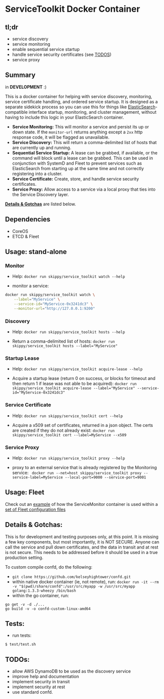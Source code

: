ServiceToolkit Docker Container
=========


tl;dr
-----

* service discovery
* service monitoring
* enable sequential service startup
* handle service security certificates (see [TODOS](#todos))
* service proxy


Summary
-------

in **DEVELOPMENT** :)

This is a docker container for helping with service discovery, monitoring, service certificate handling, and ordered service startup.  It is designed as a separate sidekick process so you can use this for things like [ElasticSearch](https://github.com/skippy/docker-repo/tree/master/elasticsearch)-compatible interface startup, monitoring, and cluster management, without having to include this logic in your ElasticSearch container.

* **Service Monitoring:**  This will monitor a service and persist its up or down state.  If the `monitor-url` returns anything except a `2xx` http response code, it will be flagged as unavailable.  
* **Service Discovery:** This will return a comma-delimited list of hosts that are currently up and running.
* **Sequential Service Startup:** A lease can be grabbed, if available, or the command will block until a lease can be grabbed.  This can be used in conjunction with SystemD and Fleet to prevent services such as ElasticSearch from starting up at the same time and not correctly registering into a cluster.
* **Service Certificate:** Create, store, and handle service security certificates.
* **Service Proxy:** Allow access to a service via a local proxy that ties into the Service Discovery layer.


**[Details & Gotchas](#details)** are listed below.


Dependencies
-------

* CoreOS
* ETCD & Fleet


Usage: stand-alone
-------------------------

### Monitor
* Help: `docker run skippy/service_toolkit watch --help`

* monitor a service:

```bash
docker run skippy/service_toolkit watch \
	--label="MyService" \
	--service-id="MyService-0x3241dc3" \
	--monitor-url="http://127.0.0.1:9200"
```


### Discovery
* Help: `docker run skippy/service_toolkit hosts --help`

* Return a comma-delimited list of hosts: `docker run skippy/service_toolkit hosts --label="MyService"`


### Startup Lease
* Help: `docker run skippy/service_toolkit acquire-lease --help`

* Acquire a startup lease (return 0 on success, or blocks for timeout and then return 1 if lease was not able to be acquired):
`docker run skippy/service_toolkit acquire-lease --label="MyService" --service-id="MyService-0x3241dc3"`


### Service Certificate
* Help: `docker run skippy/service_toolkit cert --help`

* Acquire a x509 set of certificates, returned in a json object.  The certs are created if they do not already exist:
`docker run skippy/service_toolkit cert --label=MyService --x509`


### Service Proxy
* Help: `docker run skippy/service_toolkit proxy --help`

* proxy to an external service that is already registered by the Monitoring service:
`
docker run --net=host skippy/service_toolkit proxy --service-label=MyService --local-port=9000 --service-port=9001`


Usage: Fleet
-------------------------
Check out an [example](https://github.com/skippy/docker-repo/tree/master/elasticsearch) of how the ServiceMonitor container is used within a [set of Fleet configuration files](https://github.com/skippy/docker-repo/blob/master/elasticsearch/fleet/)


<a name="details"></a>
Details & Gotchas:
-------------------------
This is for development and testing purposes only, at this point.  It is missing a few key components, but most importantly, it is NOT SECURE.  Anyone can call the service and pull down certificates, and the data in transit and at rest is not secure.  This needs to be addressed before it should be used in a true production setting.

To custom compile confd, do the following:
* `git clone https://github.com/kelseyhightower/confd.git`
* within native docker container (ie, not remote), run: `docker run -it --rm -v "$(pwd)/share/confd":/usr/src/myapp -w /usr/src/myapp golang:1.3.3-wheezy /bin/bash`
* within the go container, run:
```
go get -v -d ./...
go build -v -o confd-custom-linux-amd64
```

Tests:
-------------------------

* run tests: 

`$ test/test.sh`


<a name="todos"></a>
TODOs:
-------------------------
* allow AWS DynamoDB to be used as the discovery service
* improve help and documentation
* implement security in transit
* implement security at rest
* use standard confd.  